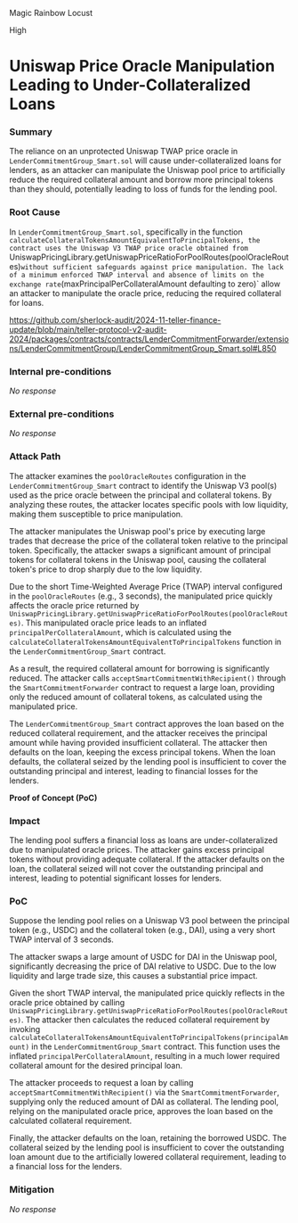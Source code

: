 Magic Rainbow Locust

High

# Uniswap Price Oracle Manipulation Leading to Under-Collateralized Loans

### Summary

The reliance on an unprotected Uniswap TWAP price oracle in `LenderCommitmentGroup_Smart.sol` will cause under-collateralized loans for lenders, as an attacker can manipulate the Uniswap pool price to artificially reduce the required collateral amount and borrow more principal tokens than they should, potentially leading to loss of funds for the lending pool.


### Root Cause

In `LenderCommitmentGroup_Smart.sol`, specifically in the function `calculateCollateralTokensAmountEquivalentToPrincipalTokens, the contract uses the Uniswap V3 TWAP price oracle obtained from `UniswapPricingLibrary.getUniswapPriceRatioForPoolRoutes(poolOracleRoutes)` without sufficient safeguards against price manipulation. The lack of a minimum enforced TWAP interval and absence of limits on the exchange rate `(maxPrincipalPerCollateralAmount defaulting to zero)` allow an attacker to manipulate the oracle price, reducing the required collateral for loans.


https://github.com/sherlock-audit/2024-11-teller-finance-update/blob/main/teller-protocol-v2-audit-2024/packages/contracts/contracts/LenderCommitmentForwarder/extensions/LenderCommitmentGroup/LenderCommitmentGroup_Smart.sol#L850

### Internal pre-conditions

_No response_

### External pre-conditions

_No response_

### Attack Path

  
The attacker examines the `poolOracleRoutes` configuration in the `LenderCommitmentGroup_Smart` contract to identify the Uniswap V3 pool(s) used as the price oracle between the principal and collateral tokens. By analyzing these routes, the attacker locates specific pools with low liquidity, making them susceptible to price manipulation.  
   
The attacker manipulates the Uniswap pool's price by executing large trades that decrease the price of the collateral token relative to the principal token. Specifically, the attacker swaps a significant amount of principal tokens for collateral tokens in the Uniswap pool, causing the collateral token's price to drop sharply due to the low liquidity.  
   
Due to the short Time-Weighted Average Price (TWAP) interval configured in the `poolOracleRoutes` (e.g., 3 seconds), the manipulated price quickly affects the oracle price returned by `UniswapPricingLibrary.getUniswapPriceRatioForPoolRoutes(poolOracleRoutes)`. This manipulated oracle price leads to an inflated `principalPerCollateralAmount`, which is calculated using the `calculateCollateralTokensAmountEquivalentToPrincipalTokens` function in the `LenderCommitmentGroup_Smart` contract.  
   
As a result, the required collateral amount for borrowing is significantly reduced. The attacker calls `acceptSmartCommitmentWithRecipient()` through the `SmartCommitmentForwarder` contract to request a large loan, providing only the reduced amount of collateral tokens, as calculated using the manipulated price.  
   
The `LenderCommitmentGroup_Smart` contract approves the loan based on the reduced collateral requirement, and the attacker receives the principal amount while having provided insufficient collateral. The attacker then defaults on the loan, keeping the excess principal tokens. When the loan defaults, the collateral seized by the lending pool is insufficient to cover the outstanding principal and interest, leading to financial losses for the lenders.  
   
**Proof of Concept (PoC)**  


### Impact

The lending pool suffers a financial loss as loans are under-collateralized due to manipulated oracle prices. The attacker gains excess principal tokens without providing adequate collateral. If the attacker defaults on the loan, the collateral seized will not cover the outstanding principal and interest, leading to potential significant losses for lenders.


### PoC

   
Suppose the lending pool relies on a Uniswap V3 pool between the principal token (e.g., USDC) and the collateral token (e.g., DAI), using a very short TWAP interval of 3 seconds.  
   
The attacker swaps a large amount of USDC for DAI in the Uniswap pool, significantly decreasing the price of DAI relative to USDC. Due to the low liquidity and large trade size, this causes a substantial price impact.  
   
Given the short TWAP interval, the manipulated price quickly reflects in the oracle price obtained by calling `UniswapPricingLibrary.getUniswapPriceRatioForPoolRoutes(poolOracleRoutes)`. The attacker then calculates the reduced collateral requirement by invoking `calculateCollateralTokensAmountEquivalentToPrincipalTokens(principalAmount)` in the `LenderCommitmentGroup_Smart` contract. This function uses the inflated `principalPerCollateralAmount`, resulting in a much lower required collateral amount for the desired principal loan.  
   
The attacker proceeds to request a loan by calling `acceptSmartCommitmentWithRecipient()` via the `SmartCommitmentForwarder`, supplying only the reduced amount of DAI as collateral. The lending pool, relying on the manipulated oracle price, approves the loan based on the calculated collateral requirement.  
   
Finally, the attacker defaults on the loan, retaining the borrowed USDC. The collateral seized by the lending pool is insufficient to cover the outstanding loan amount due to the artificially lowered collateral requirement, leading to a financial loss for the lenders.

### Mitigation

_No response_